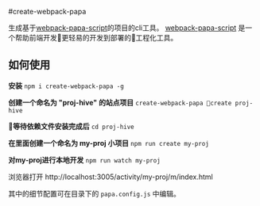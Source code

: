 #create-webpack-papa

生成基于[webpack-papa-script](https://github.com/nonjene/webpack-papa-script)的项目的cli工具。
[webpack-papa-script](https://github.com/nonjene/webpack-papa-script) 是一个帮助前端开发更轻易的开发到部署的工程化工具。

## 如何使用

**安装**
`npm i create-webpack-papa -g` 

**创建一个命名为 "proj-hive" 的站点项目**
`create-webpack-papa create proj-hive`

**等待依赖文件安装完成后**
`cd proj-hive`

**在里面创建一个命名为 my-proj 小项目**
`npm run create my-proj`

**对my-proj进行本地开发**
`npm run watch my-proj`

浏览器打开 http://localhost:3005/activity/my-proj/m/index.html

其中的细节配置可在目录下的 `papa.config.js` 中编辑。

